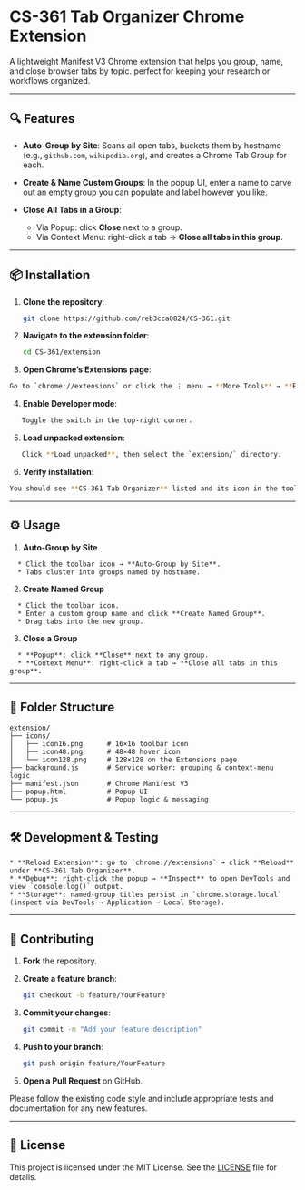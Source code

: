 # CS-361 Tab Organizer Chrome Extension

A lightweight Manifest V3 Chrome extension that helps you group, name, and close browser tabs by topic. perfect for keeping your research or workflows organized.

---

## 🔍 Features

* **Auto-Group by Site**: Scans all open tabs, buckets them by hostname (e.g., `github.com`, `wikipedia.org`), and creates a Chrome Tab Group for each.
* **Create & Name Custom Groups**: In the popup UI, enter a name to carve out an empty group you can populate and label however you like.
* **Close All Tabs in a Group**:

  * Via Popup: click **Close** next to a group.
  * Via Context Menu: right-click a tab → **Close all tabs in this group**.

---

## 📦 Installation

1. **Clone the repository**:

   ```bash
   git clone https://github.com/reb3cca0824/CS-361.git
   ```
2. **Navigate to the extension folder**:

   ```bash
   cd CS-361/extension
   ```
3. **Open Chrome’s Extensions page**:

```bash
Go to `chrome://extensions` or click the ⋮ menu → **More Tools** → **Extensions**.
```
4. **Enable Developer mode**:
```bash
   Toggle the switch in the top-right corner.
```
5. **Load unpacked extension**:
```bash
   Click **Load unpacked**, then select the `extension/` directory.
```
6. **Verify installation**:
```bash
You should see **CS-361 Tab Organizer** listed and its icon in the toolbar.
```

---

## ⚙️ Usage

1. **Auto-Group by Site**
```
  * Click the toolbar icon → **Auto-Group by Site**.
  * Tabs cluster into groups named by hostname.
```

2. **Create Named Group**
```
  * Click the toolbar icon.
  * Enter a custom group name and click **Create Named Group**.
  * Drag tabs into the new group.
```
3. **Close a Group**
```
  * **Popup**: click **Close** next to any group.
  * **Context Menu**: right-click a tab → **Close all tabs in this group**.
```
---

## 📁 Folder Structure

```
extension/
├── icons/
│   ├── icon16.png      # 16×16 toolbar icon
│   ├── icon48.png      # 48×48 hover icon
│   └── icon128.png     # 128×128 on the Extensions page
├── background.js       # Service worker: grouping & context-menu logic
├── manifest.json       # Chrome Manifest V3
├── popup.html          # Popup UI
└── popup.js            # Popup logic & messaging
```

---

## 🛠 Development & Testing
```
* **Reload Extension**: go to `chrome://extensions` → click **Reload** under **CS-361 Tab Organizer**.
* **Debug**: right-click the popup → **Inspect** to open DevTools and view `console.log()` output.
* **Storage**: named-group titles persist in `chrome.storage.local` (inspect via DevTools → Application → Local Storage).
```
---

## 🤝 Contributing

1. **Fork** the repository.
2. **Create a feature branch**:

   ```bash
   git checkout -b feature/YourFeature
   ```
3. **Commit your changes**:

   ```bash
   git commit -m "Add your feature description"
   ```
4. **Push to your branch**:

   ```bash
   git push origin feature/YourFeature
   ```
5. **Open a Pull Request** on GitHub.

Please follow the existing code style and include appropriate tests and documentation for any new features.

---

## 📜 License

This project is licensed under the MIT License. See the [LICENSE](LICENSE) file for details.
